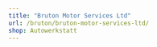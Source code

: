 ```yaml
---
title: "Bruton Motor Services Ltd"
url: /bruton/bruton-motor-services-ltd/
shop: Autowerkstatt
---
```

